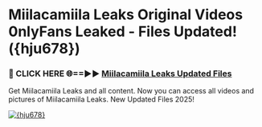 # Miilacamiila Leaks Original Videos 0nlyFans Leaked - Files Updated! ({hju678})

<h3>🔴 CLICK HERE 🌐==►► <a href="https://tinyurl.com/ms9xzufz" rel="nofollow">Miilacamiila Leaks Updated Files</a></h3>

Get Miilacamiila Leaks and all content. Now you can access all videos and pictures of Miilacamiila Leaks. New Updated Files 2025!

[![{hju678}](https://i.imgur.com/PQ7UWWw.gif)](https://tinyurl.com/ms9xzufz)
